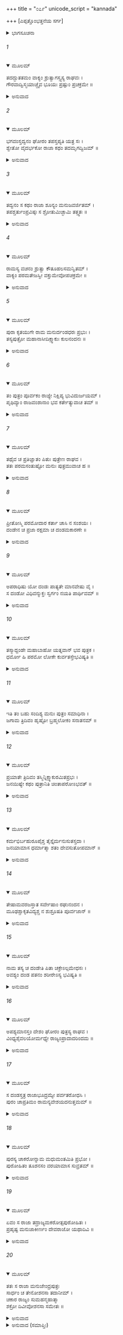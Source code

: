 +++
title = "೦೭೯"
unicode_script = "kannada"

+++
[ಎಪ್ಪತ್ತೊಂಭತ್ತನೆಯ ಸರ್ಗ]



<details><summary>ಭಾಗಸೂಚನಾ</summary>

ಇಕ್ಷ್ವಾಕುಪುತ್ರ ದಂಡಕರಾಜನ ರಾಜ್ಯಭಾರ
</details>

###### 1


<details open><summary>ಮೂಲಮ್</summary>

ತದದ್ಭುತತಮಂ ವಾಕ್ಯಂ ಶ್ರುತ್ವಾಗಸ್ತ್ಯಸ್ಯ ರಾಘವಃ ।  
ಗೌರವಾದ್ವಿಸ್ಮಯಾಚ್ಚೈವ ಭೂಯಃ ಪ್ರಷ್ಟುಂ ಪ್ರಚಕ್ರಮೇ ॥
</details>

<details><summary>ಅನುವಾದ</summary>

ಅಗಸ್ತ್ಯರ ಈ ಅತ್ಯಂತ ಅದ್ಭುತ ಮಾತನ್ನು ಕೇಳಿ ಶ್ರೀರಘುನಾಥನ ಮನಸ್ಸಿನಲ್ಲಿ ಅವರ ಕುರಿತು ವಿಶೇಷ ಗೌರವ ಉಂಟಾಗಿ, ವಿಸ್ಮಿತನಾಗಿ ಪುನಃ ಅವರಲ್ಲಿ ಕೇಳಿದನು.॥1॥
</details>

###### 2


<details open><summary>ಮೂಲಮ್</summary>

ಭಗವಂಸ್ತದ್ವನಂ ಘೋರಂ ತಪಸ್ತಪ್ಯತಿ ಯತ್ರ ಸಃ ।  
ಶ್ವೇತೋ ವೈದರ್ಭಕೋ ರಾಜಾ ಕಥಂ ತದಮೃಗದ್ವಿಜಮ್ ॥
</details>

<details><summary>ಅನುವಾದ</summary>

ಪೂಜ್ಯರೇ! ವಿದರ್ಭದೇಶದ ರಾಜಾಶ್ವೇತನು ಘೋರ ತಪಸ್ಸು ಮಾಡುತ್ತಿದ್ದ ಆ ಭಯಂಕರ ವನವು ಪಶು-ಪಕ್ಷಿಗಳಿಂದ ರಹಿತ ಏಕಾಯಿತು.॥2॥
</details>

###### 3


<details open><summary>ಮೂಲಮ್</summary>

ತದ್ವನಂ ಸ ಕಥಂ ರಾಜಾ ಶೂನ್ಯಂ ಮನುಜವರ್ಜಿತಮ್ ।  
ತಪಶ್ಚರ್ತುಂಪ್ರವಿಷ್ಠಃ ಸ ಶ್ರೋತುಮಿಚ್ಛಾಮಿ ತತ್ತ್ವತಃ ॥
</details>

<details><summary>ಅನುವಾದ</summary>

ಆ ವಿದರ್ಭರಾಜನು ಆ ಶೂನ್ಯ ನಿರ್ಜನ ವನಕ್ಕೆ ತಪಸ್ಸು ಮಾಡಲು ಏಕೆ ಹೋದನು? ಇದನ್ನು ಯಥಾರ್ಥವಾಗಿ ತಿಳಿಯಲು ನಾನು ಬಯಸುತ್ತೇನೆ.॥3॥
</details>

###### 4


<details open><summary>ಮೂಲಮ್</summary>

ರಾಮಸ್ಯ ವಚನಂ ಶ್ರುತ್ವಾ ಕೌತೂಹಲಸಮನ್ವಿತಮ್ ।  
ವಾಕ್ಯಂ ಪರಮತೇಜಸ್ವೀ ವಕ್ತುಮೇವೋಪಚಕ್ರಮೇ ॥
</details>

<details><summary>ಅನುವಾದ</summary>

ಶ್ರೀರಾಮನ ಕುತೂಹಲಯುಕ್ತ ಮಾತನ್ನು ಕೇಳಿ ಆ ಪರಮ ತೇಜಸ್ವೀ ಮಹರ್ಷಿಗಳು ಪುನಃ ಹೀಗೆ ಹೇಳತೊಡಗಿದರು.॥4॥
</details>

###### 5


<details open><summary>ಮೂಲಮ್</summary>

ಪುರಾ ಕೃತಯುಗೇ ರಾಮ ಮನುರ್ದಂಡಧರಃ ಪ್ರಭುಃ ।  
ತಸ್ಯಪುತ್ರೋ ಮಹಾನಾಸೀದಿಕ್ಷ್ವಾಕುಃ ಕುಲನಂದನಃ ॥
</details>

<details><summary>ಅನುವಾದ</summary>

ಶ್ರೀರಾಮ! ಹಿಂದೆ ಕೃತಯುಗದಲ್ಲಿ ದಂಡಧಾರೀ ಮನುಮಹಾರಾಜನು ಭೂತಳದಲ್ಲಿ ರಾಜ್ಯವಾಳುತ್ತಿದ್ದನು. ಅವನ ಓರ್ವ ಜ್ಯೇಷ್ಠಪುತ್ರ ಇಕ್ಷ್ವಾಕು ಆಗಿದ್ದನು. ರಾಜಕುಮಾರ ಇಕ್ಷ್ವಾಕು ತನ್ನ ಕುಲವನ್ನು ಆನಂದಗೊಳಿಸುವವನಾಗಿದ್ದನು.॥5॥
</details>

###### 6


<details open><summary>ಮೂಲಮ್</summary>

ತಂ ಪುತ್ರಂ ಪೂರ್ವಕಂ ರಾಜ್ಯೇ ನಿಕ್ಷಿಪ್ಯ ಭುವಿದುರ್ಜಯಮ್ ।  
ಪೃಥಿವ್ಯಾಂ ರಾಜವಂಶಾನಾಂ ಭವ ಕರ್ತೇತ್ಯುವಾಚ ತಮ್ ॥
</details>

<details><summary>ಅನುವಾದ</summary>

ತನ್ನ ಜ್ಯೇಷ್ಠ ಹಾಗೂ ದುರ್ಜಯ ಪುತ್ರನನ್ನು ಭೂಮಂಡಲದ ರಾಜ್ಯದಲ್ಲಿ ಸ್ಥಾಪಿಸಿ ಮನುವು ಹೇಳಿದನು- ಮಗನೇ! ನೀನು ಪೃಥಿವಿಯಲ್ಲಿ ರಾಜವಂಶವನ್ನು ಸೃಷ್ಟಿಸು.॥6॥
</details>

###### 7


<details open><summary>ಮೂಲಮ್</summary>

ತಥೈವ ಚ ಪ್ರತಿಜ್ಞಾತಂ ಪಿತುಃ ಪುತ್ರೇಣ ರಾಘವ ।  
ತತಃ ಪರಮಸಂತುಷ್ಟೋ ಮನುಃ ಪುತ್ರಮುವಾಚ ಹ ॥
</details>

<details><summary>ಅನುವಾದ</summary>

ರಘುನಂದನ! ಪುತ್ರ ಇಕ್ಷ್ವಾಕು ತಂದೆಯ ಮುಂದೆ ಹಾಗೇ ಮಾಡುವೆನೆಂದು ಪ್ರತಿಜ್ಞೆ ಮಾಡಿದನು. ಇದರಿಂದ ಮನು ಬಹಳ ಸಂತುಷ್ಟನಾಗಿ ತನ್ನ ಮಗನಲ್ಲಿ ಹೇಳಿದನು.॥7॥
</details>

###### 8


<details open><summary>ಮೂಲಮ್</summary>

ಪ್ರೀತೋಸ್ಮಿ ಪರಮೋದಾರ ಕರ್ತಾ ಚಾಸಿ ನ ಸಂಶಯಃ ।  
ದಂಡೇನ ಚ ಪ್ರಜಾ ರಕ್ಷಮಾ ಚ ದಂಡಮಕಾರಣೇ ॥
</details>

<details><summary>ಅನುವಾದ</summary>

ಪರಮೋದಾರ ಪುತ್ರನೇ! ನಾನು ನಿನ್ನ ಮೇಲೆ ಬಹಳ ಪ್ರಸನ್ನನಾಗಿದ್ದೇನೆ. ನೀನು ರಾಜವಂಶದ ಸೃಷ್ಟಿ ಮಾಡುವಿ ಎಂಬುದರಲ್ಲಿ ಸಂಶಯವೇ ಇಲ್ಲ. ನೀನು ದಂಡದಿಂದ ದುಷ್ಟರನ್ನು ದಮನ ಮಾಡುತ್ತ ಪ್ರಜೆಯನ್ನು ರಕ್ಷಿಸು; ಆದರೆ ಅಪರಾಧವಿಲ್ಲದೆ ಶಿಕ್ಷೆ ಕೊಡಬೇಡ.॥8॥
</details>

###### 9


<details open><summary>ಮೂಲಮ್</summary>

ಅಪರಾಧಿಷು ಯೋ ದಂಡಃ ಪಾತ್ಯತೇ ಮಾನವೇಷು ವೈ ।  
ಸ ದಂಡೋ ವಿಧಿವನ್ಮುಕ್ತಃ ಸ್ವರ್ಗಂ ನಯತಿ ಪಾರ್ಥಿವಮ್ ॥
</details>

<details><summary>ಅನುವಾದ</summary>

ಅಪರಾಧಿ ಮನುಷ್ಯರಿಗೆ ಕೊಡುವ ಶಿಕ್ಷೆಯು ವಿಧಿಪೂರ್ವಕವಾಗಿ ಕೊಟ್ಟು, ಶಿಕ್ಷೆಯು ರಾಜನಿಗೆ ಸ್ವರ್ಗಲೋಕ ಪ್ರಾಪ್ತವಾಗುತ್ತದೆ.॥9॥
</details>

###### 10


<details open><summary>ಮೂಲಮ್</summary>

ತಸ್ಮಾದ್ದಂಡೇ ಮಹಾಬಾಹೋ ಯತ್ನವಾನ್ ಭವ ಪುತ್ರಕ ।  
ಧರ್ಮೋ ಹಿ ಪರಮೋ ಲೋಕೇ ಕುರ್ವತಸ್ತೇಭವಿಷ್ಯತಿ ॥
</details>

<details><summary>ಅನುವಾದ</summary>

ಅದಕ್ಕಾಗಿ ಮಹಾಬಾಹು ಪುತ್ರನೇ! ನೀನು ಶಿಕ್ಷೆಯನ್ನು ಸರಿಯಾಗಿ ಪ್ರಯೋಗ ಮಾಡಲು ಪ್ರಯತ್ನಶೀಲನಾಗು. ಹೀಗೆ ಮಾಡುವುದರಿಂದ ನಿನಗೆ ಜಗತ್ತಿನಲ್ಲಿ ಪರಮ ಧರ್ಮದ ಪ್ರಾಪ್ತಿಯಾಗುವುದು.॥10॥
</details>

###### 11


<details open><summary>ಮೂಲಮ್</summary>

ಇತಿ ತಂ ಬಹು ಸಂದಿಶ್ಯ ಮನುಃ ಪುತ್ರಂ ಸಮಾಧಿನಾ ।  
ಜಗಾಮ ತ್ರಿದಿವಂ ಹೃಷ್ಟೋ ಬ್ರಹ್ಮಲೋಕಂ ಸನಾತನಮ್ ॥
</details>

<details><summary>ಅನುವಾದ</summary>

ಹೀಗೆ ಮಗನಿಗೆ ಬಹಳಷ್ಟು ಸಂದೇಶ ನೀಡಿ ಮನು ಸಮಾಧಿಯ ಮೂಲಕ ಬಹಳ ಹರ್ಷದೊಂದಿಗೆ ಸನಾತನ ಬ್ರಹ್ಮಲೋಕಕ್ಕೆ ತೆರಳಿದನು.॥11॥
</details>

###### 12


<details open><summary>ಮೂಲಮ್</summary>

ಪ್ರಯಾತೇ ತ್ರಿದಿವಂ ತಸ್ಮಿನ್ನಿಕ್ಷ್ವಾಕುರಮಿತಪ್ರಭಃ ।  
ಜನಯಿಷ್ಯೇ ಕಥಂ ಪುತ್ರಾನಿತಿ ಚಿಂತಾಪರೋಽಭವತ್ ॥
</details>

<details><summary>ಅನುವಾದ</summary>

ಮನು ಬ್ರಹ್ಮಲೋಕ ನಿವಾಸಿಯಾದ ಮೇಲೆ ಅಮಿತ ತೇಜಸ್ವಿ ರಾಜಾ ಇಕ್ಷ್ವಾಕು ನಾನು ಪುತ್ರರನ್ನು ಹೇಗೆ ಉತ್ಪನ್ನ ಮಾಡಲಿ? ಎಂದು ಚಿಂತಿತನಾದನು.॥12॥
</details>

###### 13


<details open><summary>ಮೂಲಮ್</summary>

ಕರ್ಮಭಿರ್ಬಹುರೂಪೈಶ್ಚ ತೈಸ್ತೈರ್ಮನುಸುತಸ್ತದಾ ।  
ಜನಯಾಮಾಸ ಧರ್ಮಾತ್ಮಾ ಶತಂ ದೇವಸುತೋಪಮಾನ್ ॥
</details>

<details><summary>ಅನುವಾದ</summary>

ಆಗ ಯಜ್ಞ, ದಾನ, ತಪಸ್ಸುರೂಪೀ ವಿವಿಧ ಕರ್ಮಗಳಿಂದ ಧರ್ಮಾತ್ಮಾ ಮನುಪುತ್ರನು ದೇವ ಕುಮಾರರಂತಹ ತೇಜಸ್ವೀ ನೂರು ಪುತ್ರರನ್ನು ಉತ್ಪನ್ನ ಮಾಡಿದನು.॥13॥
</details>

###### 14


<details open><summary>ಮೂಲಮ್</summary>

ತೇಷಾಮವರಜಸ್ತಾತ ಸರ್ವೇಷಾಂ ರಘುನಂದನ ।  
ಮೂಢಶ್ಚಾಕೃತವಿದ್ಯಶ್ಚ ನ ಶುಶ್ರೂಷತಿ ಪೂರ್ವಜಾನ್ ॥
</details>

<details><summary>ಅನುವಾದ</summary>

ಅಯ್ಯಾ ರಘುನಂದನ! ಅವರಲ್ಲಿ ಎಲ್ಲರಿಗಿಂತ ಕಿರಿಯನಾದವನು ಮೂಢ ಮತ್ತು ಅವಿದ್ಯಾವಂತನಾಗಿದ್ದನು, ಅದರಿಂದ ತನ್ನ ಅಣ್ಣಂದಿರ ಸೇವೆ ಮಾಡುತ್ತಿರಲಿಲ್ಲ.॥14॥
</details>

###### 15


<details open><summary>ಮೂಲಮ್</summary>

ನಾಮ ತಸ್ಯ ಚ ದಂಡೇತಿ ಪಿತಾ ಚಕ್ರೇಽಲ್ಪಮೇಧಸಃ ।  
ಅವಶ್ಯಂ ದಂಡ ಪತನಂ ಶರೀರೇಽಸ್ಯ ಭವಿಷ್ಯತಿ ॥
</details>

<details><summary>ಅನುವಾದ</summary>

ಇವನ ಶರೀರದ ಮೇಲೆ ಅವಶ್ಯವಾಗಿ ದಂಡಪ್ರಯೋಗವಾಗಬಹುದೆಂದು ಯೋಚಿಸಿ ತಂದೆಯು ಆ ಮಂದಬುದ್ಧಿ ಪುತ್ರನ ಹೆಸರು ದಂಡ ಎಂದು ಇಟ್ಟನು.॥15॥
</details>

###### 16


<details open><summary>ಮೂಲಮ್</summary>

ಅಪಶ್ಯಮಾನಸ್ತಂ ದೇಶಂ ಘೋರಂ ಪುತ್ರಸ್ಯ ರಾಘವ ।  
ವಿಂಧ್ಯಶೈವಲಯೋರ್ಮಧ್ಯೇ ರಾಜ್ಯಂಪ್ರಾದಾದರಿಂದಮ ॥
</details>

<details><summary>ಅನುವಾದ</summary>

ಶತ್ರುದಮನ ಶ್ರೀರಾಮಾ! ಆ ಪುತ್ರನಿಗೆ ಯೋಗ್ಯವಾದ ಬೇರೆ ಯಾವುದೇ ಭಯಂಕರ ದೇಶವು ಕಾಣದಿದ್ದಾಗ, ರಾಜನು ಅವನಿಗೆ ವಿಂಧ್ಯ ಮತ್ತು ಶೈವಲ ಪರ್ವತದ ನಡುವಿನ ರಾಜ್ಯವನ್ನು ಕೊಟ್ಟನು.॥16॥
</details>

###### 17


<details open><summary>ಮೂಲಮ್</summary>

ಸ ದಂಡಸ್ತತ್ರ ರಾಜಾಭೂದ್ರಮ್ಯೇ ಪರ್ವತರೋಧಸಿ ।  
ಪುರಂ ಚಾಪ್ರತಿಮಂ ರಾಮನ್ಯವೇಶಯದನುತ್ತಮಮ್ ॥
</details>

<details><summary>ಅನುವಾದ</summary>

ಶ್ರೀರಾಮಾ! ಪರ್ವತೀಯ ಆ ರಮಣೀಯ ಪ್ರಾಂತದಲ್ಲಿ ದಂಡ ರಾಜನಾದನು. ಅವನು ತಾನು ಇರಲು ಒಂದು ಬಹಳ ಅನುಪಮ, ಉತ್ತಮ ನಗರವನ್ನು ಸ್ಥಾಪಿಸಿದನು.॥17॥
</details>

###### 18


<details open><summary>ಮೂಲಮ್</summary>

ಪುರಸ್ಯ ಚಾಕರೋನ್ನಾಮ ಮಧುಮಂತಮಿತಿ ಪ್ರಭೋ ।  
ಪುರೋಹಿತಂ ತೂಶನಸಂ ವರಯಾಮಾಸ ಸುವ್ರತಮ್ ॥
</details>

<details><summary>ಅನುವಾದ</summary>

ಪ್ರಭೋ! ಅವನು ಆ ನಗರದ ಹೆಸರನ್ನು ಮಧುಮಂತನೆಂದು ಇಟ್ಟು, ಸುವ್ರತರಾದ ಶುಕ್ರಾಚಾರ್ಯರನ್ನು ತನ್ನ ಪುರೋಹಿತನನ್ನಾಗಿಸಿಕೊಂಡನು.॥18॥
</details>

###### 19


<details open><summary>ಮೂಲಮ್</summary>

ಏವಂ ಸ ರಾಜಾ ತದ್ರಾಜ್ಯಮಕರೋತ್ಸಪುರೋಹಿತಃ ।  
ಪ್ರಹೃಷ್ಟ ಮನುಜಾಕೀರ್ಣಂ ದೇವರಾಜೋ ಯಥಾದಿವಿ ॥
</details>

<details><summary>ಅನುವಾದ</summary>

ಹೀಗೆ ಸ್ವರ್ಗದಲ್ಲಿ ದೇವೇಂದ್ರನಂತೆ ಭೂತಳದಲ್ಲಿ ರಾಜಾ ದಂಡನು ಪುರೋಹಿತನೊಂದಿಗೆ ಇರುತ್ತಾ ದಷ್ಟ-ಪುಷ್ಟ ಜನರಿಂದ ತುಂಬಿದ ಆ ರಾಜ್ಯವನ್ನು ಆಳತೊಡಗಿದನು.॥19॥
</details>

###### 20


<details open><summary>ಮೂಲಮ್</summary>

ತತಃ ಸ ರಾಜಾ ಮನುಜೇಂದ್ರಪುತ್ರಃ  
ಸಾರ್ಧಂ ಚ ತೇನೋಶನಸಾ ತದಾನೀಮ್ ।  
ಚಕಾರ ರಾಜ್ಯಂ ಸುಮಹನ್ಮಹಾತ್ಮಾ  
ಶಕ್ರೋ ದಿವೀವೋಶನಸಾ ಸಮೇತಃ ॥
</details>

<details><summary>ಅನುವಾದ</summary>

ಆಗ ಆ ಮಹಾತ್ಮಾ ರಾಜಕುಮಾರ ಮಹಾರಾಜ ದಂಡನು ಶುಕ್ರಾಚಾರ್ಯರೊಂದಿಗೆ ಇದ್ದು ತನ್ನ ರಾಜ್ಯವನ್ನು, ಸ್ವರ್ಗದಲ್ಲಿ ದೇವೇಂದ್ರನು ದೇವಗುರು ಬೃಹಸ್ಪತಿಯೊಂದಿಗೆ ಇದ್ದು, ರಾಜ್ಯವನ್ನು ಪಾಲಿಸುವಂತೆಯೇ ಆಳಿದನು.॥20॥
</details>

<details><summary>ಅನುವಾದ (ಸಮಾಪ್ತಿಃ)</summary>

ಶ್ರೀವಾಲ್ಮೀಕಿ ವಿರಚಿತ ಆರ್ಷರಾಮಾಯಣ ಆದಿಕಾವ್ಯದ ಉತ್ತರ ಕಾಂಡದಲ್ಲಿ ಎಪ್ಪತ್ತೊಂಭತ್ತನೆಯ ಸರ್ಗ ಪೂರ್ಣವಾಯಿತು. ॥79॥
</details>
